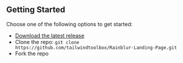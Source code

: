 
## Getting Started

Choose one of the following options to get started:
* [Download the latest release](https://github.com/tailwindtoolbox/Rainblur-Landing-Page/archive/main.zip)
* Clone the repo: `git clone https://github.com/tailwindtoolbox/Rainblur-Landing-Page.git`
* Fork the repo
